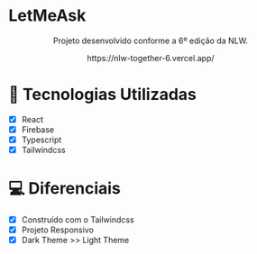 # LetMeAsk

<p align="center">Projeto desenvolvido conforme a 6º edição da NLW.</p>
<p align="center">https://nlw-together-6.vercel.app/</p>

# 🚀 Tecnologias Utilizadas

- [x] React
- [x] Firebase
- [x] Typescript
- [x] Tailwindcss

# 💻 Diferenciais

- [x] Construído com o Tailwindcss
- [x] Projeto Responsivo
- [x] Dark Theme >> Light Theme
